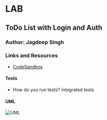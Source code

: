 # LAB

## ToDo List with Login and Auth

### Author: Jagdeep Singh

### Links and Resources

- [CodeSandbox](https://codesandbox.io/embed/lab-34-login-auth-todo-qh51x)

#### Tests

- How do you run tests? integrated tests

#### UML

![UML](assets/uml.jpeg)
